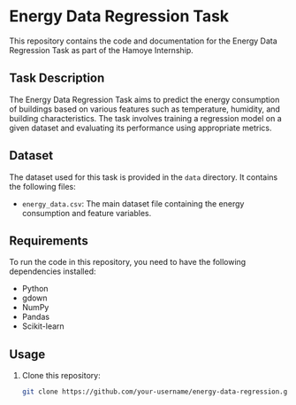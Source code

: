 # Energy Data Regression Task

This repository contains the code and documentation for the Energy Data Regression Task as part of the Hamoye Internship.

## Task Description

The Energy Data Regression Task aims to predict the energy consumption of buildings based on various features such as temperature, humidity, and building characteristics. The task involves training a regression model on a given dataset and evaluating its performance using appropriate metrics.

## Dataset

The dataset used for this task is provided in the `data` directory. It contains the following files:

- `energy_data.csv`: The main dataset file containing the energy consumption and feature variables.

## Requirements

To run the code in this repository, you need to have the following dependencies installed:

- Python
- gdown
- NumPy
- Pandas
- Scikit-learn 

## Usage

1. Clone this repository:

   ```bash
   git clone https://github.com/your-username/energy-data-regression.git
